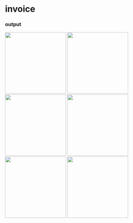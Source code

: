 # invoice

### output

<img src = "https://github.com/user-attachments/assets/42077008-a35e-4d56-bde6-753b70b37f04" width="200">
<img src = "https://github.com/user-attachments/assets/6e61dadf-39b0-4f2f-825f-e853016c2dc0" width="200"> 
<img src = "https://github.com/user-attachments/assets/8c0673b3-2bf6-4520-b9f8-4fde9dae32b7" width="200">
<img src = "https://github.com/user-attachments/assets/d017e63d-6273-4213-8101-76c305a5fb00" width="200">
<img src = "https://github.com/user-attachments/assets/a58a9b8c-f5b1-4293-8be1-7c35b71fefb8" width="200">
<img src = "https://github.com/user-attachments/assets/3724a8e8-0451-4253-9ebd-bb0e83f4bc5d" width="200">


